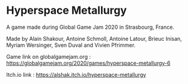# Hyperspace Metallurgy

A game made during Global Game Jam 2020 in Strasbourg, France.

Made by Alain Shakour, Antoine Schmoll, Antoine Latour, Brieuc Inisan, Myriam Wersinger, Sven Duval and Vivien Pfrimmer.


Game link on globalgamejam.org : https://globalgamejam.org/2020/games/hyperspace-metallurgy-6

Itch.io link : https://alshak.itch.io/hyperspace-metallurgy
